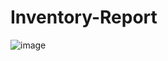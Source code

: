 # Inventory-Report

![image](https://github.com/user-attachments/assets/237d62b2-1172-4cc6-bb87-d9b985c79797)
